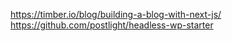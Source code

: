 https://timber.io/blog/building-a-blog-with-next-js/
https://github.com/postlight/headless-wp-starter